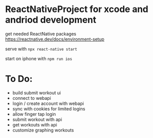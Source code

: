# ReactNativeProject for xcode and andriod development

get needed ReactNative packages
https://reactnative.dev/docs/environment-setup

serve with 
```npx react-native start```

start on iphone with
```npm run ios```

# To Do:
- build submit workout ui
- connect to webapi
- login / create account with webapi
- sync with cookies for limited logins
- allow finger tap login
- submit workout with api
- get workouts with api
- customize graphing workouts
